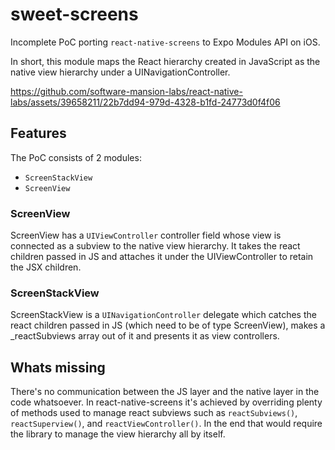 # sweet-screens

Incomplete PoC porting `react-native-screens` to Expo Modules API on iOS.

In short, this module maps the React hierarchy created in JavaScript as the native view hierarchy under a UINavigationController.

https://github.com/software-mansion-labs/react-native-labs/assets/39658211/22b7dd94-979d-4328-b1fd-24773d0f4f06



## Features

The PoC consists of 2 modules:
- `ScreenStackView`
- `ScreenView`

### ScreenView 

ScreenView has a `UIViewController` controller field whose view is connected as a subview to the native view hierarchy.
It takes the react children passed in JS and attaches it under the UIViewController to retain the JSX children. 

### ScreenStackView

ScreenStackView is a `UINavigationController` delegate which catches the react children passed in JS (which need to be of type ScreenView), makes a _reactSubviews array out of it and presents it as view controllers.

## Whats missing

There's no communication between the JS layer and the native layer in the code whatsoever.
In react-native-screens it's achieved by overriding plenty of methods used to manage react subviews such as `reactSubviews()`, `reactSuperview()`, and `reactViewController()`.
In the end that would require the library to manage the view hierarchy all by itself.
